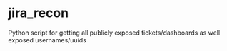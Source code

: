 # jira_recon
Python script for getting all publicly exposed tickets/dashboards as well exposed usernames/uuids
